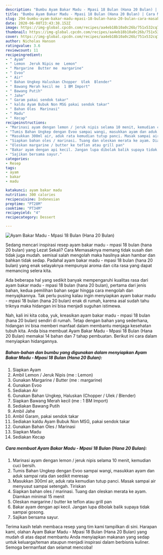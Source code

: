 ```yaml
---
description: "Bumbu Ayam Bakar Madu - Mpasi 18 Bulan (Hana 20 Bulan) | Cara Masak Ayam Bakar Madu - Mpasi 18 Bulan (Hana 20 Bulan) Yang Enak dan Simpel"
title: "Bumbu Ayam Bakar Madu - Mpasi 18 Bulan (Hana 20 Bulan) | Cara Masak Ayam Bakar Madu - Mpasi 18 Bulan (Hana 20 Bulan) Yang Enak dan Simpel"
slug: 294-bumbu-ayam-bakar-madu-mpasi-18-bulan-hana-20-bulan-cara-masak-ayam-bakar-madu-mpasi-18-bulan-hana-20-bulan-yang-enak-dan-simpel
date: 2020-06-08T23:43:38.152Z
image: https://img-global.cpcdn.com/recipes/aa4eb18b10a0c26b/751x532cq70/ayam-bakar-madu-mpasi-18-bulan-hana-20-bulan-foto-resep-utama.jpg
thumbnail: https://img-global.cpcdn.com/recipes/aa4eb18b10a0c26b/751x532cq70/ayam-bakar-madu-mpasi-18-bulan-hana-20-bulan-foto-resep-utama.jpg
cover: https://img-global.cpcdn.com/recipes/aa4eb18b10a0c26b/751x532cq70/ayam-bakar-madu-mpasi-18-bulan-hana-20-bulan-foto-resep-utama.jpg
author: Nicholas Hanson
ratingvalue: 3.6
reviewcount: 11
recipeingredient:
- " Ayam"
- " Lemon  Jeruk Nipis me  Lemon"
- " Margarine  Butter me  margarine"
- " Evoo"
- " Air"
- " Bahan Ungkep Haluskan Chopper  Ulek  Blender"
- " Bawang Merah kecil me  1 BM Import"
- " Bawang Putih"
- " Jahe"
- " Garam pakai sendok takar"
- " kaldu Ayam Bubuk Non MSG pakai sendok takar"
- " Bahan Oles  Marinasi"
- " Madu"
- " Kecap"
recipeinstructions:
- "Marinasi ayam dengan lemon / jeruk nipis selama 10 menit, kemudian cuci bersih."
- "Tumis Bahan Ungkep dengan Evoo sampai wangi, masukkan ayam dan aduk sampai rata dan sedikit meresap"
- "Masukkan 300ml air, aduk rata kemudian tutup panci. Masak sampai air menyusut sampai setengah. Tiriskan"
- "Siapkan bahan oles / marinasi. Tuang dan oleskan merata ke ayam. Diamkan minimal 15 menit"
- "Oleskan margarine / butter ke teflon atau grill pan"
- "Bakar ayam dengan api kecil. Jangan lupa dibolak balik supaya tidak sampai gosong."
- "Sajikan bersama sayur."
categories:
- Resep
tags:
- ayam
- bakar
- madu

katakunci: ayam bakar madu 
nutrition: 300 calories
recipecuisine: Indonesian
preptime: "PT28M"
cooktime: "PT34M"
recipeyield: "4"
recipecategory: Dessert

---
```



![Ayam Bakar Madu - Mpasi 18 Bulan (Hana 20 Bulan)](https://img-global.cpcdn.com/recipes/aa4eb18b10a0c26b/751x532cq70/ayam-bakar-madu-mpasi-18-bulan-hana-20-bulan-foto-resep-utama.jpg)

Sedang mencari inspirasi resep ayam bakar madu - mpasi 18 bulan (hana 20 bulan) yang Lezat Sekali? Cara Memasaknya memang tidak susah dan tidak juga mudah. semisal salah mengolah maka hasilnya akan hambar dan bahkan tidak sedap. Padahal ayam bakar madu - mpasi 18 bulan (hana 20 bulan) yang enak selayaknya mempunyai aroma dan cita rasa yang dapat memancing selera kita.



Ada beberapa hal yang sedikit banyak mempengaruhi kualitas rasa dari ayam bakar madu - mpasi 18 bulan (hana 20 bulan), pertama dari jenis bahan, kedua pemilihan bahan segar hingga cara mengolah dan menyajikannya. Tak perlu pusing kalau ingin menyiapkan ayam bakar madu - mpasi 18 bulan (hana 20 bulan) enak di rumah, karena asal sudah tahu triknya maka hidangan ini bisa menjadi suguhan istimewa.


Nah, kali ini kita coba, yuk, kreasikan ayam bakar madu - mpasi 18 bulan (hana 20 bulan) sendiri di rumah. Tetap dengan bahan yang sederhana, hidangan ini bisa memberi manfaat dalam membantu menjaga kesehatan tubuh kita. Anda bisa membuat Ayam Bakar Madu - Mpasi 18 Bulan (Hana 20 Bulan) memakai 14 bahan dan 7 tahap pembuatan. Berikut ini cara dalam menyiapkan hidangannya.

<!--inarticleads1-->

##### Bahan-bahan dan bumbu yang digunakan dalam menyiapkan Ayam Bakar Madu - Mpasi 18 Bulan (Hana 20 Bulan):

1. Siapkan  Ayam
1. Ambil  Lemon / Jeruk Nipis (me : Lemon)
1. Gunakan  Margarine / Butter (me : margarine)
1. Gunakan  Evoo
1. Sediakan  Air
1. Gunakan  Bahan Ungkep, Haluskan (Chopper / Ulek / Blender)
1. Siapkan  Bawang Merah kecil (me : 1 BM Import)
1. Sediakan  Bawang Putih
1. Ambil  Jahe
1. Ambil  Garam, pakai sendok takar
1. Sediakan  kaldu Ayam Bubuk Non MSG, pakai sendok takar
1. Gunakan  Bahan Oles / Marinasi
1. Siapkan  Madu
1. Sediakan  Kecap




<!--inarticleads2-->

##### Cara membuat Ayam Bakar Madu - Mpasi 18 Bulan (Hana 20 Bulan):

1. Marinasi ayam dengan lemon / jeruk nipis selama 10 menit, kemudian cuci bersih.
1. Tumis Bahan Ungkep dengan Evoo sampai wangi, masukkan ayam dan aduk sampai rata dan sedikit meresap
1. Masukkan 300ml air, aduk rata kemudian tutup panci. Masak sampai air menyusut sampai setengah. Tiriskan
1. Siapkan bahan oles / marinasi. Tuang dan oleskan merata ke ayam. Diamkan minimal 15 menit
1. Oleskan margarine / butter ke teflon atau grill pan
1. Bakar ayam dengan api kecil. Jangan lupa dibolak balik supaya tidak sampai gosong.
1. Sajikan bersama sayur.




Terima kasih telah membaca resep yang tim kami tampilkan di sini. Harapan kami, olahan Ayam Bakar Madu - Mpasi 18 Bulan (Hana 20 Bulan) yang mudah di atas dapat membantu Anda menyiapkan makanan yang sedap untuk keluarga/teman ataupun menjadi inspirasi dalam berbisnis kuliner. Semoga bermanfaat dan selamat mencoba!
